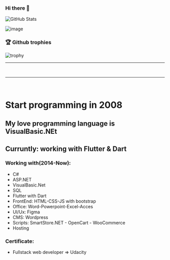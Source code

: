 ### Hi there 👋
[//]: # (https://github.com/anuraghazra/github-readme-stats)
![GitHub Stats](https://github-readme-stats.vercel.app/api?username=Ayman-Shehata&show_icons=true&theme=prussian&custom_title=Open%20Source%20Contributions&include_all_commits=true)

<img>![image](https://user-images.githubusercontent.com/61761648/119075229-4e570400-b9a5-11eb-9632-ee6efc8f8682.png)
</img>


### 🏆 Github trophies

<p>
 
![trophy](https://github-profile-trophy.vercel.app/?username=Ayman-Shehata&margin-w=15theme=dark)
 
</p>
<hr>
<br />
<!--
<h3 align="left">
  <img src="https://media.giphy.com/media/WUlplcMpOCEmTGBtBW/giphy.gif" width="50"> Languages and Tools:</h3>
  <p align="left"> 
  <a href="https://getbootstrap.com" target="_blank"><img src="https://raw.githubusercontent.com/devicons/devicon/master/icons/bootstrap/bootstrap-plain-wordmark.svg" alt="bootstrap" width="40" height="40"/> </a>
      <img src="
            https://raw.githubusercontent.com/devicons/devicon/master/icons/bootstrap/bootstrap-plain-wordmark.svg
            " alt="" width="40" height="40"/>
  </p>
<br />
-->
<hr>





<br>
<h1>Start programming in 2008 </h1>
<h2>My love programming language is VisualBasic.NEt </h2>

<h2>Curruntly: working with Flutter & Dart</h2>
<h3>Working with(2014-Now):</h3>
<ul>
  <li>C#</li>
  <li>ASP.NET</li>
  <li>VisualBasic.Net</li>
  <li>SQL</li>
 <li>Flutter with Dart </li>
  <li>FrontEnd: HTML-CSS-JS with bootstrap</li>
  <li>Office: Word-Powerpoint-Excel-Acces</li>
 <li>UI/Ux: Figma </li>
 <li>CMS: Wordpress</li>
 <li>Scripts: SmartStore.NET - OpenCart - WooCommerce</li>
 <li>Hosting</li>
</ul>

<h3>Certificate:</h3>
<ul>
  <li>Fullstack web developer => Udacity</li>
</ul>

<!--
- 🔭 I’m currently working on ...
- 🌱 I’m currently learning ...
- 👯 I’m looking to collaborate on ...
- 🤔 I’m looking for help with ...
- 💬 Ask me about ...
- 📫 How to reach me: ...
- 😄 Pronouns: ...
- ⚡ Fun fact: ...
 
-->
